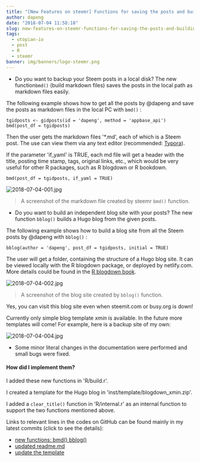 ```yaml
---
title: "[New Features on steemr] Functions for saving the posts and building an independent blog site!"
author: dapeng
date: "2018-07-04 11:58:18"
slug: new-features-on-steemr-functions-for-saving-the-posts-and-building-a-independent-blog-site
tags: 
  - utopian-io
  - post
  - R
  - steemr
banner: img/banners/logo-steemr.png
---
```



- Do you want to backup your Steem posts in a local disk? The new function`bmd()` (build markdown files) saves the posts in the local path as markdown files easily. 

<!--more-->

The following example shows how to get all the posts by @dapeng and save the posts as markdown files in the local PC with `bmd()` :

```
tgidposts <- gidposts(id = 'dapeng', method = 'appbase_api')
bmd(post_df = tgidposts)
```

Then the user gets the markdown files '*.md', each of which is a Steem post. The use can view them via any text editor (recommended: [Typora](https://steemit.com/utopian-io/@dapeng/typora-the-best-cross-platform-markdown-editor-or-typora)).

If the parameter 'if_yaml' is TRUE, each md file will get a header with the title, posting time stamp, tags, original links, etc., which would be very useful for other R packages, such as R blogdown or R bookdown.

```
bmd(post_df = tgidposts, if_yaml = TRUE)
```

![2018-07-04-001.jpg](https://cdn.steemitimages.com/DQmQvaMnfE8X1jbjEHUoySKdytFxXEF33vymLzjSu2Z3hhj/2018-07-04-001.jpg)


> A screenshot of the markdown file created by steemr `bmd()` function.

- Do you want to build an independent blog site with your posts? The new function `bblog()` builds a Hugo blog from the given posts.

The following example shows how to build a blog site from all the Steem posts by @dapeng with `bblog()` :

```
bblog(author = 'dapeng', post_df = tgidposts, initial = TRUE)
```

The user will get a folder, containing the structure of a Hugo blog site. It can be viewed locally with the R blogdown package, or deployed by netlify.com. More details could be found in the [R blogdown book](https://bookdown.org/yihui/blogdown/).

![2018-07-04-002.jpg](https://cdn.steemitimages.com/DQmRFrbpq7HPcyU1R3ioVcn28DuriZj6ibSvD7rMi8uzrbh/2018-07-04-002.jpg)

> A screenshot of the blog site created by `bblog()` function.

Yes, you can visit this blog site even when steemit.com or busy.org is down!

Currently only simple blog template *xmin* is available. In the future more templates will come!  For example, here is a backup site of my own:

![2018-07-04-004.jpg](https://cdn.steemitimages.com/DQmewwQ1ZvCowWip3hYNpt8ju4jH721krsAaNWZbHPLpzbp/2018-07-04-004.jpg)

- Some minor literal changes in the documentation were performed and small bugs were fixed.

#### How did I implement them?

I added these new functions in  'R/build.r'.

I created a template for the Hugo blog in 'inst/template/blogdown_xmin.zip'.

I added a `clear_title()` function in 'R/internal.r' as an internal function to support the two functions mentioned above.

Links to relevant lines in the codes on GitHub can be found mainly in my latest commits (click to see the details):

- [new functions: bmd() bblog()](https://github.com/pzhaonet/steemr/commit/47b7477a5c76aa8cbb50fcd8d15be349423cbc8b)
- [updated readme.md](https://github.com/pzhaonet/steemr/commit/02bf59f5dbbead7ce345a2c7c625884f38a21039)
- [update the template](https://github.com/pzhaonet/steemr/commit/356d348a41e69e2c7f06b2699283eeed0184dd59)
